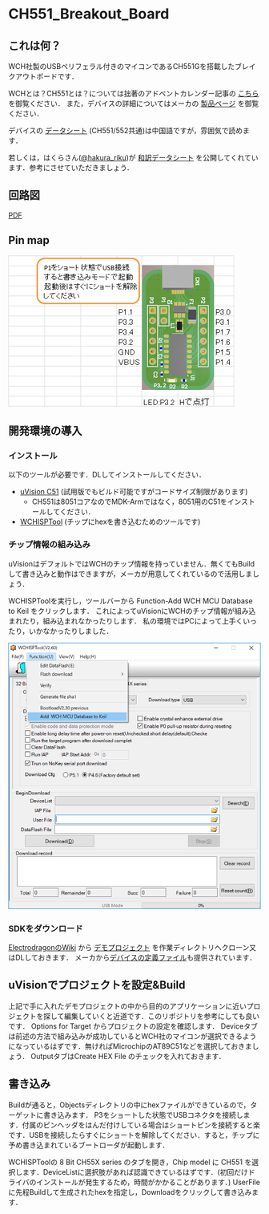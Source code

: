 # CH551_Breakout_Board

## これは何？
WCH社製のUSBペリフェラル付きのマイコンであるCH551Gを搭載したブレイクアウトボードです．

WCHとは？CH551とは？については拙著のアドベントカレンダー記事の [こちら](https://tech-blog.cerevo.com/archives/6068/) を御覧ください．
また，デバイスの詳細についてはメーカの [製品ページ](http://www.wch.cn/products/CH551.html) を御覧ください．

デバイスの [データシート](http://www.wch.cn/download/CH552DS1_PDF.html) (CH551/552共通)は中国語ですが，雰囲気で読めます．

若しくは，はくらさん([@hakura_riku](https://twitter.com/hakura_riku))が [和訳データシート](https://t.co/2vzyWYPxOI) を公開してくれています．参考にさせていただきましょう．

## 回路図
[PDF](CH551_BB_sch.pdf)

## Pin map
![Pin map](img/pin_map.png)

## 開発環境の導入

### インストール
以下のツールが必要です．DLしてインストールしてください．
- [uVision C51](https://www.keil.com/download/product/) (試用版でもビルド可能ですがコードサイズ制限があります)
  - CH551は8051コアなのでMDK-Armではなく，8051用のC51をインストールしてください．
- [WCHISPTool](http://wch.cn/download/WCHISPTool_Setup_exe.html) (チップにhexを書き込むためのツールです)

### チップ情報の組み込み
uVisionはデフォルトではWCHのチップ情報を持っていません．無くてもBuildして書き込みと動作はできますが，メーカが用意してくれているので活用しましょう．

WCHISPToolを実行し，ツールバーから Function-Add WCH MCU Database to Keil をクリックします．
これによってuVisionにWCHのチップ情報が組み込まれたり，組み込まれなかったりします．
私の環境ではPCによって上手くいったり，いかなかったりしました．

![Add Database](img/WCHISPTool.png)

### SDKをダウンロード
[ElectrodragonのWiki](https://www.electrodragon.com/w/WCH) から [デモプロジェクト](https://bitbucket.org/e_dragon/wch/src/ed9fe291571d748ddef2d6a0d1cddc5c443eda9b/CH55x/demo%20code/?at=master) を作業ディレクトリへクローン又はDLしておきます．
メーカから[デバイスの定義ファイル](http://www.wch.cn/downloads/CH552EVT_ZIP.html)も提供されています．

## uVisionでプロジェクトを設定&Build
上記で手に入れたデモプロジェクトの中から目的のアプリケーションに近いプロジェクトを探して編集していくと近道です．このリポジトリを参考にしても良いです．
Options for Target からプロジェクトの設定を確認します．
Deviceタブは前述の方法で組み込みが成功しているとWCH社のマイコンが選択できるようになっているはずです．無ければMicrochipのAT89C51などを選択しておきましょう．
OutputタブはCreate HEX File のチェックを入れておきます．

## 書き込み
Buildが通ると，Objectsディレクトリの中にhexファイルができているので，ターゲットに書き込みます．
P3をショートした状態でUSBコネクタを接続します．付属のピンヘッダをはんだ付けしている場合はショートピンを接続すると楽です．USBを接続したらすぐにショートを解除してください．すると，チップに予め書き込まれているブートローダが起動します．

WCHISPToolの 8 Bit CH55X series のタブを開き，Chip model に CH551 を選択します．DeviceListに選択肢があれば認識できているはずです．(初回だけドライバのインストールが発生するため，時間がかかることがあります．)
UserFileに先程Buildして生成されたhexを指定し，Downloadをクリックして書き込みます．